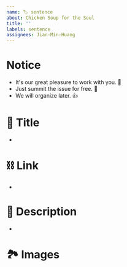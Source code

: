 ```yaml
---
name: 🏷 sentence 
about: Chicken Soup for the Soul
title: ''
labels: sentence 
assignees: Jian-Min-Huang
---
```


# Notice
* It's our great pleasure to work with you. 👋
* Just summit the issue for free. 🥰
* We will organize later. 👍

# 👀 Title
*

# ⛓ Link
*

# 📜 Description
*

# 🏞 Images
